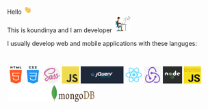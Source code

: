  Hello <img src="images\HI.gif" alt="Hi" width="20" height="20">
<br>
This is koundinya and I am developer <img src="images\Developer.gif" alt="Developer"  width="40" height="40">

I usually develop web and mobile applications with these languges:

<!-- ! languages I'm good in  -->
<br>

<img src="./images/HTML.png" alt="HTML" width="40" height="40"><img src="./images/CSS.png" alt="HTML" width="40" height="40"> 
<img src="./images/SASS.png" alt="HTML" width="40" height="40"> 
<img src="./images/JavaScript.png" alt="HTML" width="40" height="40"> 
<img src="./images/JQUERY.png" alt="HTML" width="100" height="40"> 
<img src="./images/REACT.png" alt="HTML" width="40" height="40"> 
<img src="./images/REDUX.png" alt="HTML" width="40" height="40"> 
<img src="./images/NODE.png" alt="HTML" width="45" height="40"> 
<img src="./images/EXPRESS.png" alt="HTML" width="40" height="40"> 
<img src="./images/FASTIFY.png" alt="HTML" width="100" height="40"> 
<img src="./images/MONGODB.png" alt="HTML" width="100" height="40"> 